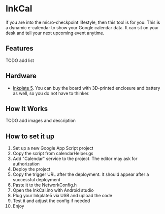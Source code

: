 # InkCal

If you are into the micro-checkpoint lifestyle, then this tool is for you.
This is a dynamic e-calendar to show your Google calendar data. It can sit on your desk and tell your next upcoming event anytime.

## Features
TODO add list

##  Hardware
- [Inkplate 5](https://soldered.com/product/soldered-inkplate-5-5-2%E2%80%B3-e-paper-board/). You can buy the board with 3D-printed enclosure and battery as well, so you do not have to thinker.

## How It Works
TODO add images and description

## How to set it up
1. Set up a new Google App Script project
2. Copy the script from calendarHelper.gs
3. Add "Calendar" service to the project. The editor may ask for authorization
4. Deploy the project
5. Copy the trigger URL after the deployment. It should appear after a successful deployment
6. Paste it to the NetworkConfig.h
7. Open the InkCal.ino with Android studio
8. Plug your Inkplate5 via USB and upload the code
9. Test it and adjust the config if needed
10. Enjoy